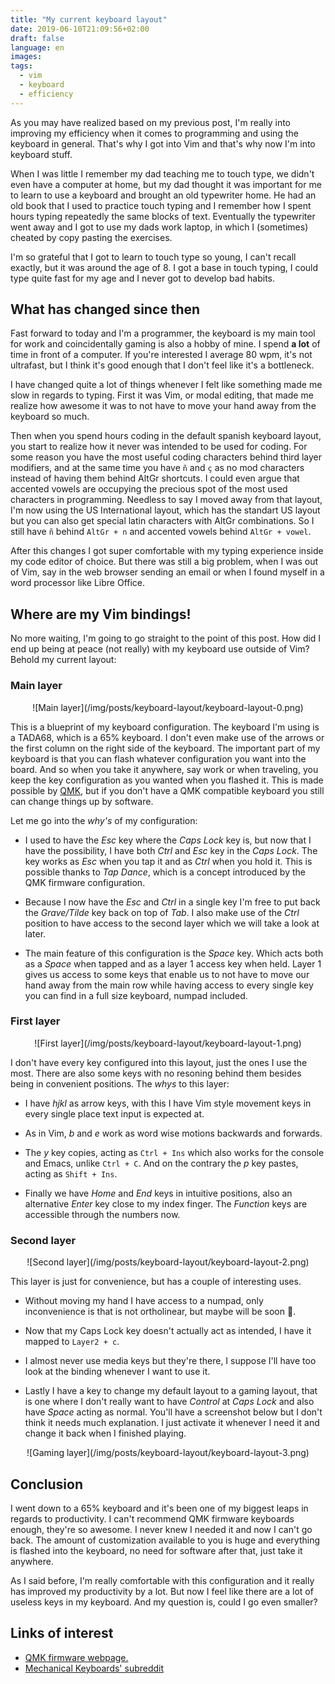 ```yaml
---
title: "My current keyboard layout"
date: 2019-06-10T21:09:56+02:00
draft: false
language: en
images:
tags:
  - vim
  - keyboard
  - efficiency
---
```


As you may have realized based on my previous post, I'm really into improving my
efficiency when it comes to programming and using the keyboard in general.
That's why I got into Vim and that's why now I'm into keyboard stuff.

When I was little I remember my dad teaching me to touch type, we didn't even
have a computer at home, but my dad thought it was important for me to learn to use
a keyboard and brought an old typewriter home. He had an old book that I used to
practice touch typing and I remember how I spent hours typing repeatedly the
same blocks of text. Eventually the typewriter went away and I got to use my dads
work laptop, in which I (sometimes) cheated by copy pasting the exercises.

I'm so grateful that I got to learn to touch type so young, I can't recall
exactly, but it was around the age of 8. I got a base in touch typing, I could
type quite fast for my age and I never got to develop bad habits.

## What has changed since then

Fast forward to today and I'm a programmer, the keyboard is my main tool for
work and coincidentally gaming is also a hobby of mine. I spend **a lot** of time
in front of a computer. If you're interested I average 80 wpm, it's not
ultrafast, but I think it's good enough that I don't feel like it's a bottleneck.

I have changed quite a lot of things whenever I felt like something made me
slow in regards to typing. First it was Vim, or modal editing, that made me
realize how awesome it was to not have to move your hand away from the keyboard
so much.

Then when you spend hours coding in the default spanish keyboard layout,
you start to realize how it never was intended to be used for coding.
For some reason you have the most useful coding characters behind third layer
modifiers, and at the same time you have `ñ` and `ç` as no mod characters
instead of having them behind AltGr shortcuts. I could even argue that accented
vowels are occupying the precious spot of the most used characters in
programming. Needless to say I moved away from that layout, I'm now using the US
International layout, which has the standart US layout but you can also get
special latin characters with AltGr combinations. So I still have `ñ` behind
`AltGr + n` and accented vowels behind `AltGr + vowel`.

After this changes I got super comfortable with my typing experience inside my
code editor of choice. But there was still a big problem, when I was out of Vim,
say in the web browser sending an email or when I found myself in a word
processor like Libre Office.

## Where are my Vim bindings!

No more waiting, I'm going to go straight to the point of this post. How did I
end up being at peace (not really) with my keyboard use outside of Vim? Behold
my current layout:

### Main layer

<center>![Main layer](/img/posts/keyboard-layout/keyboard-layout-0.png)</center>

This is a blueprint of my keyboard configuration. The keyboard I'm using is a
TADA68, which is a 65% keyboard. I don't even make use of the arrows or the
first column on the right side of the keyboard. The important part of my
keyboard is that you can flash whatever configuration you want into the board.
And so when you take it anywhere, say work or when traveling, you keep the key
configuration as you wanted when you flashed it. This is made possible by
[QMK](https://github.com/qmk/qmk_firmware/), but if you don't have a QMK
compatible keyboard you still can change things up by software.

Let me go into the *why's* of my configuration:

- I used to have the *Esc* key where the *Caps Lock* key is, but now that I have
    the possibility, I have both *Ctrl* and *Esc* key in the *Caps Lock*. The key
    works as *Esc* when you tap it and as *Ctrl* when you hold it. This is
    possible thanks to *Tap Dance*, which is a concept introduced by the QMK
    firmware configuration.

- Because I now have the *Esc* and *Ctrl* in a single key I'm free to put back
    the *Grave/Tilde* key back on top of *Tab*. I also make use of the *Ctrl*
    position to have access to the second layer which we will take a look at
    later.

- The main feature of this configuration is the *Space* key. Which acts both as
    a *Space* when tapped and as a layer 1 access key when held. Layer 1 gives us
    access to some keys that enable us to not have to move our hand away from
    the main row while having access to every single key you can find in a full
    size keyboard, numpad included.

### First layer

<center>![First layer](/img/posts/keyboard-layout/keyboard-layout-1.png)</center>

I don't have every key configured into this layout, just the ones I use the
most. There are also some keys with no resoning behind them besides being in
convenient positions. The *whys* to this layer:

- I have *hjkl* as arrow keys, with this I have Vim style movement keys in every
    single place text input is expected at.

- As in Vim, *b* and *e* work as word wise motions backwards and forwards.

- The *y* key copies, acting as `Ctrl + Ins` which also works for the console
    and Emacs, unlike `Ctrl + C`. And on the contrary the *p* key pastes, acting
    as `Shift + Ins`.

- Finally we have *Home* and *End* keys in intuitive positions, also an
    alternative *Enter* key close to my index finger. The *Function* keys are
    accessible through the numbers now.

### Second layer

<center>![Second layer](/img/posts/keyboard-layout/keyboard-layout-2.png)</center>

This layer is just for convenience, but has a couple of interesting uses.

- Without moving my hand I have access to a numpad, only inconvenience is that
    is not ortholinear, but maybe will be soon :eyes:.

- Now that my Caps Lock key doesn't actually act as intended, I have it mapped
    to `Layer2 + c`.

- I almost never use media keys but they're there, I suppose I'll have too look
    at the binding whenever I want to use it.

- Lastly I have a key to change my default layout to a gaming layout, that is
    one where I don't really want to have *Control* at *Caps Lock* and also have
    *Space* acting as normal. You'll have a screenshot below but I don't think
    it needs much explanation. I just activate it whenever I need it and change
    it back when I finished playing.

<center>![Gaming layer](/img/posts/keyboard-layout/keyboard-layout-3.png)</center>

## Conclusion

I went down to a 65% keyboard and it's been one of my biggest leaps in regards
to productivity. I can't recommend QMK firmware keyboards enough, they're so
awesome. I never knew I needed it and now I can't go back. The amount of
customization available to you is huge and everything is flashed into the
keyboard, no need for software after that, just take it anywhere.

As I said before, I'm really comfortable with this configuration and it really
has improved my productivity by a lot. But now I feel like there are a lot of
useless keys in my keyboard. And my question is, could I go even smaller?

## Links of interest

- [QMK firmware webpage.](https://qmk.fm/)
- [Mechanical Keyboards'
    subreddit](https://old.reddit.com/r/MechanicalKeyboards/)
